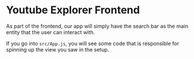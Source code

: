 # Youtube Explorer Frontend

As part of the frontend, our app will simply have the search bar as the main entity that the user can interact with. 

If you go into `src/App.js`, you will see some code that is responsible for spinning up the view you saw in the setup.